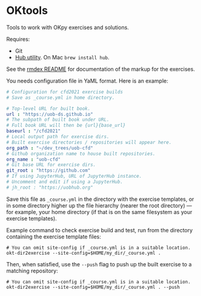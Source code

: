 # OKtools

Tools to work with OKpy exercises and solutions.

Requires:

* Git
* [Hub utility](https://hub.github.com).  On Mac `brew install hub`.

See the [rmdex README](https://github.com/matthew-brett/rmdex) for
documentation of the markup for the exercises.

You needs configuration file in YaML format.  Here is an example:

```yaml
# Configuration for cfd2021 exercise builds
# Save as _course.yml in home directory.

# Top-level URL for built book.
url : "https://uob-ds.github.io"
# The subpath of built book under URL.
# Full book URL will then be {url}{base_url}
baseurl : "/cfd2021"
# Local output path for exercise dirs.
# Built exercise directories / repositories will appear here.
org_path : "~/dev_trees/uob-cfd"
# Github organization name to house built repositories.
org_name : "uob-cfd"
# Git base URL for exercise dirs.
git_root : "https://github.com"
# If using JupyterHub, URL of JupyterHub instance.
# Uncomment and edit if using a JupyterHub.
# jh_root : "https://uobhub.org"
```

Save this file as `_course.yml` in the directory with the exercise templates,
or in some directory higher up the file hierarchy (nearer the root directory) — for example, your home directory (if that is on the same filesystem as your exercise templates).

Example command to check exercise build and test, run from the directory containing the exercise template files:

```
# You can omit site-config if _course.yml is in a suitable location.
okt-dir2exercise --site-config=$HOME/my_dir/_course.yml .
```

Then, when satisfied, use the ``--push`` flag to push up the built exercise to a matching repository:

```
# You can omit site-config if _course.yml is in a suitable location.
okt-dir2exercise --site-config=$HOME/my_dir/_course.yml . --push
```
